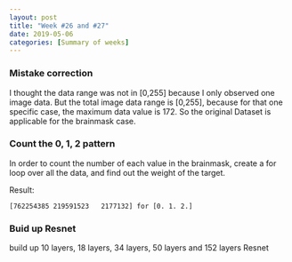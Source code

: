 ```yaml
---
layout: post
title: "Week #26 and #27"
date: 2019-05-06
categories: [Summary of weeks]
---
```

### Mistake correction
I thought the data range was not in [0,255] because I only observed one image data. But the total image data range is [0,255], because for that one specific case, the maximum data value is 172. So the original Dataset is applicable for the brainmask case.

### Count the 0, 1, 2 pattern
In order to count the number of each value in the brainmask, create a for loop over all the data, and find out the weight of the target.

Result:

`[762254385 219591523   2177132] for [0. 1. 2.]`

### Buid up Resnet
build up 10 layers, 18 layers, 34 layers, 50 layers and 152 layers Resnet
